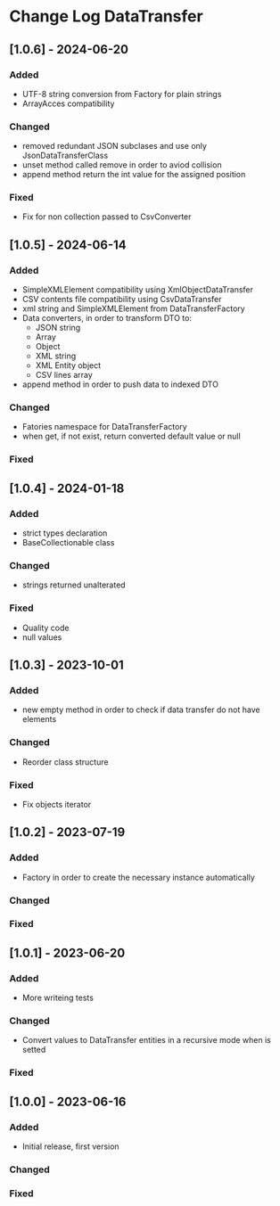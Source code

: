 # Change Log DataTransfer


## [1.0.6] - 2024-06-20

### Added

- UTF-8 string conversion from Factory for plain strings
- ArrayAcces compatibility

### Changed

- removed redundant JSON subclases and use only JsonDataTransferClass
- unset method called remove in order to aviod collision
- append method return the int value for the assigned position

### Fixed

- Fix for non collection passed to CsvConverter


## [1.0.5] - 2024-06-14

### Added

- SimpleXMLElement compatibility using XmlObjectDataTransfer
- CSV contents file compatibility using CsvDataTransfer
- xml string and SimpleXMLElement from DataTransferFactory
- Data converters, in order to transform DTO to:
    - JSON string
    - Array
    - Object
    - XML string
    - XML Entity object
    - CSV lines array
- append method in order to push data to indexed DTO

### Changed

- Fatories namespace for DataTransferFactory
- when get, if not exist, return converted default value or null

### Fixed


## [1.0.4] - 2024-01-18

### Added

- strict types declaration
- BaseCollectionable class

### Changed

- strings returned unalterated

### Fixed

- Quality code
- null values


## [1.0.3] - 2023-10-01

### Added

- new empty method in order to check if data transfer do not have elements

### Changed

- Reorder class structure

### Fixed

- Fix objects iterator



## [1.0.2] - 2023-07-19

### Added

- Factory in order to create the necessary instance automatically

### Changed

### Fixed


## [1.0.1] - 2023-06-20

### Added

- More writeing tests

### Changed

- Convert values to DataTransfer entities in a recursive mode when is setted

### Fixed



## [1.0.0] - 2023-06-16

### Added

- Initial release, first version

### Changed

### Fixed
